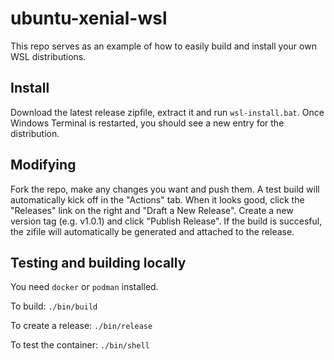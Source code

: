 # ubuntu-xenial-wsl

This repo serves as an example of how to easily build and install your own WSL distributions. 

## Install

Download the latest release zipfile, extract it and run `wsl-install.bat`.
Once Windows Terminal is restarted, you should see a new entry for the distribution.

## Modifying

Fork the repo, make any changes you want and push them. A test build will automatically kick off in the "Actions" tab.
When it looks good, click the "Releases" link on the right and "Draft a New Release". Create a new version tag (e.g. v1.0.1) and click "Publish Release".
If the build is succesful, the zifile will automatically be generated and attached to the release.

## Testing and building locally

You need `docker` or `podman` installed. 

To build: `./bin/build`

To create a release: `./bin/release`

To test the container: `./bin/shell`
